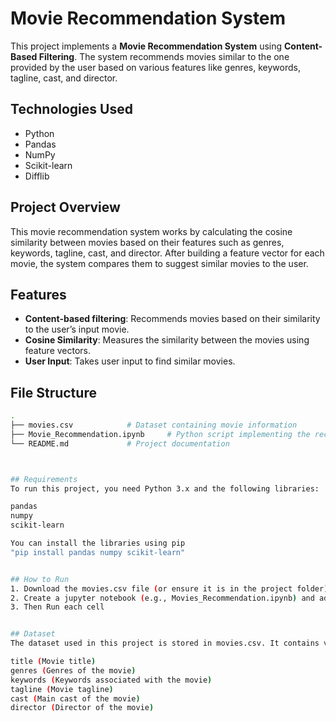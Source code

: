 # Movie Recommendation System

This project implements a **Movie Recommendation System** using **Content-Based Filtering**. The system recommends movies similar to the one provided by the user based on various features like genres, keywords, tagline, cast, and director.

## Technologies Used

- Python
- Pandas
- NumPy
- Scikit-learn
- Difflib

## Project Overview

This movie recommendation system works by calculating the cosine similarity between movies based on their features such as genres, keywords, tagline, cast, and director. After building a feature vector for each movie, the system compares them to suggest similar movies to the user.

## Features

- **Content-based filtering**: Recommends movies based on their similarity to the user’s input movie.
- **Cosine Similarity**: Measures the similarity between the movies using feature vectors.
- **User Input**: Takes user input to find similar movies.

## File Structure

```bash
.
├── movies.csv            # Dataset containing movie information
├── Movie_Recommendation.ipynb     # Python script implementing the recommendation system
└── README.md             # Project documentation



## Requirements
To run this project, you need Python 3.x and the following libraries:

pandas
numpy
scikit-learn

You can install the libraries using pip
"pip install pandas numpy scikit-learn"


## How to Run
1. Download the movies.csv file (or ensure it is in the project folder).
2. Create a jupyter notebook (e.g., Movies_Recommendation.ipynb) and add the following code:
3. Then Run each cell


## Dataset
The dataset used in this project is stored in movies.csv. It contains various movie details, such as:

title (Movie title)
genres (Genres of the movie)
keywords (Keywords associated with the movie)
tagline (Movie tagline)
cast (Main cast of the movie)
director (Director of the movie)


